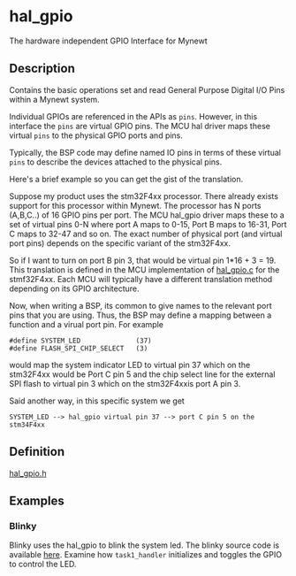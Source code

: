 # hal_gpio


The hardware independent GPIO Interface for Mynewt

## Description

Contains the basic operations set and read General Purpose Digital I/O Pins
within a Mynewt system.

Individual GPIOs are referenced in the APIs as `pins`. However, in this interface
the `pins` are virtual GPIO pins. The MCU hal driver maps these virtual `pins`
to the physical GPIO ports and pins. 

Typically, the BSP code may define named IO pins in terms of these virtual 
`pins` to describe the devices attached to the physical pins.

Here's a brief example so you can get the gist of the translation.

Suppose my product uses the stm32F4xx processor.  There already exists 
support for this processor within Mynewt.  The processor has N ports (A,B,C..)
of 16 GPIO pins per port.   The MCU hal_gpio driver maps these to a set of
virtual pins 0-N where port A maps to 0-15, Port B maps to 16-31, Port C
maps to 32-47 and so on.  The exact number of physical port (and virtual 
port pins) depends on the specific variant of the stm32F4xx.  

So if I want to turn on port B pin 3, that would be virtual pin  1*16 + 3 = 19. 
This translation is defined in the MCU implementation of 
[hal_gpio.c](https://github.com/apache/incubator-mynewt-larva/blob/master/hw/mcu/stm/stm32f4xx/src/hal_gpio.c) 
for the stmf32F4xx.  Each MCU will typically have a different translation method 
depending on its GPIO architecture. 

Now, when writing a BSP, its common to give names to the relevant port
pins that you are using.  Thus, the BSP may define a mapping between a 
function and a virual port pin.  For example

```no-highlight
#define SYSTEM_LED              (37)
#define FLASH_SPI_CHIP_SELECT   (3)
```

would map the system indicator LED to virtual pin 37 which on the stm32F4xx
would be Port C pin 5 and the chip select line for the external SPI flash
to virtual pin 3 which on the stm32F4xxis port A pin 3.

Said another way, in this specific system we get

```no-highlight
SYSTEM_LED --> hal_gpio virtual pin 37 --> port C pin 5 on the stm34F4xx
```

## Definition

[hal_gpio.h](https://github.com/apache/incubator-mynewt-larva/blob/master/hw/hal/include/hal/hal_gpio.h)

## Examples

### Blinky

Blinky uses the hal_gpio to blink the system led.  The blinky source
code is available 
[here](https://github.com/apache/incubator-mynewt-larva/blob/master/project/blinky/src/main.c).
Examine how `task1_handler` initializes and toggles the GPIO to control the LED.


